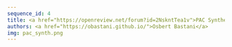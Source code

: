 ```yaml
---
sequence_id: 4
title: <a href="https://openreview.net/forum?id=2NskntTea1v">PAC Synthesis of Machine Learning Programs</a>
authors: <a href="https://obastani.github.io/">Osbert Bastani</a>
img: pac_synth.png
---
```


